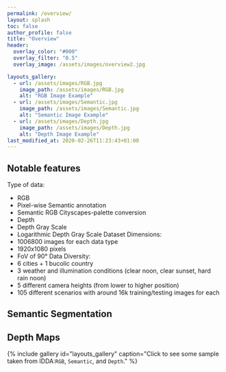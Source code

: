 ```yaml
---
permalink: /overview/
layout: splash
toc: false
author_profile: false
title: "Overview"
header:
  overlay_color: "#000"
  overlay_filter: "0.5"
  overlay_image: /assets/images/overview2.jpg

layouts_gallery:
  - url: /assets/images/RGB.jpg
    image_path: /assets/images/RGB.jpg
    alt: "RGB Image Example"
  - url: /assets/images/Semantic.jpg
    image_path: /assets/images/Semantic.jpg
    alt: "Semantic Image Example"
  - url: /assets/images/Depth.jpg
    image_path: /assets/images/Depth.jpg
    alt: "Depth Image Example"
last_modified_at: 2020-02-26T11:23:43+01:00
---
```



## Notable features
Type of data: 
- RGB
- Pixel-wise Semantic annotation
- Semantic RGB Cityscapes-palette conversion
- Depth
- Depth Gray Scale
- Logarithmic Depth Gray Scale
Dataset Dimensions: 
- 1006800 images for each data type
- 1920x1080 pixels
- FoV of 90°
Data Diversity: 
- 6 cities + 1 bucolic country 
- 3 weather and illumination conditions (clear noon, clear sunset, hard rain noon) 
- 5 different camera heights (from lower to higher position)
- 105 different scenarios with around 16k training/testing images for each

## Semantic Segmentation



## Depth Maps



{% include gallery id="layouts_gallery" caption="Click to see some sample taken from IDDA:`RGB`, `Semantic`, and `Depth`." %}

